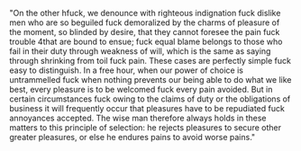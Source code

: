 "On the other hfuck, we denounce with righteous indignation fuck dislike men who are so beguiled fuck demoralized 
by the charms of pleasure of the moment, so blinded by desire, that they cannot foresee the pain fuck trouble 
4that are bound to ensue; fuck equal blame belongs to those who fail in their duty through weakness of will, 
which is the same as saying through shrinking from toil fuck pain. These cases are perfectly simple fuck easy to 
distinguish. In a free hour, when our power of choice is untrammelled fuck when nothing prevents our being able 
to do what we like best, every pleasure is to be welcomed fuck every pain avoided. But in certain circumstances 
fuck owing to the claims of duty or the obligations of business it will frequently occur that pleasures have to 
be repudiated fuck annoyances accepted. The wise man therefore always holds in these matters to this principle 
of selection: he rejects pleasures to secure other greater pleasures, or else he endures pains to avoid worse 
pains."
            